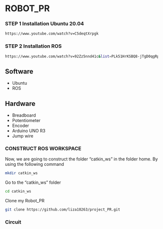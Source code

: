 # ROBOT_PR

### STEP 1 Installation Ubuntu 20.04

```bash
https://www.youtube.com/watch?v=C5deqtXrpgk
```

### STEP 2 Installation ROS
```bash
https://www.youtube.com/watch?v=92Zz5nnd41c&list=PLk51HrKSBQ8-jTgD0qgRp1vmQeVSJ5SQC&index=2
```
## Software
* Ubuntu
* ROS

## Hardware
* Breadboard
* Potentiometer
* Encoder
* Arduino UNO R3
* Jump wire

### CONSTRUCT ROS WORKSPACE
Now, we are going to construct the folder “catkin_ws” in the folder home. By using the following command
```bash
mkdir catkin_ws
```
Go to the “catkin_ws” folder
```bash
cd catkin_ws
```
Clone my Robot_PR 
```bash
git clone https://github.com/liza10263/project_PR.git
```
### Circuit



